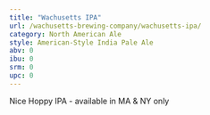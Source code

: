 ```yaml
---
title: "Wachusetts IPA"
url: /wachusetts-brewing-company/wachusetts-ipa/
category: North American Ale
style: American-Style India Pale Ale
abv: 0
ibu: 0
srm: 0
upc: 0
---
```

Nice Hoppy IPA - available in MA & NY only
